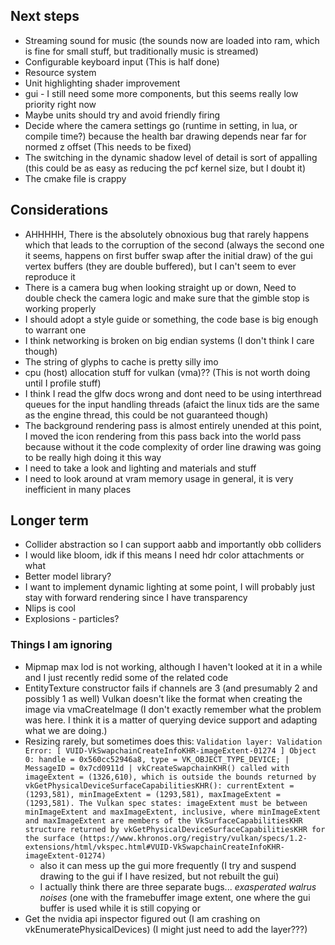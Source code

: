 ## Next steps
 * Streaming sound for music (the sounds now are loaded into ram, which is fine for small stuff, but traditionally music is streamed)
 * Configurable keyboard input (This is half done)
 * Resource system
 * Unit highlighting shader improvement
 * gui - I still need some more components, but this seems really low priority right now
 * Maybe units should try and avoid friendly firing
 * Decide where the camera settings go (runtime in setting, in lua, or compile time?) because the health bar drawing depends near far for normed z offset (This needs to be fixed)
 * The switching in the dynamic shadow level of detail is sort of appalling (this could be as easy as reducing the pcf kernel size, but I doubt it)
 * The cmake file is crappy

## Considerations
 * AHHHHH, There is the absolutely obnoxious bug that rarely happens which that leads to the corruption of the second (always the second one it seems, happens on first buffer swap after the initial draw) of the gui vertex buffers (they are double buffered), but I can't seem to ever reproduce it
 * There is a camera bug when looking straight up or down, Need to double check the camera logic and make sure that the gimble stop is working properly
 * I should adopt a style guide or something, the code base is big enough to warrant one
 * I think networking is broken on big endian systems (I don't think I care though)
 * The string of glyphs to cache is pretty silly imo
 * cpu (host) allocation stuff for vulkan (vma)?? (This is not worth doing until I profile stuff)
 * I think I read the glfw docs wrong and dont need to be using interthread queues for the input handling threads (afaict the linux tids are the same as the engine thread, this could be not guaranteed though)
 * The background rendering pass is almost entirely unended at this point, I moved the icon rendering from this pass back into the world pass because without it the code complexity of order line drawing was going to be really high doing it this way
 * I need to take a look and lighting and materials and stuff
 * I need to look around at vram memory usage in general, it is very inefficient in many places

## Longer term
 * Collider abstraction so I can support aabb and importantly obb colliders
 * I would like bloom, idk if this means I need hdr color attachments or what
 * Better model library?
 * I want to implement dynamic lighting at some point, I will probably just stay with forward rendering since I have transparency
 * Nlips is cool
 * Explosions - particles?

### Things I am ignoring
 * Mipmap max lod is not working, although I haven't looked at it in a while and I just recently redid some of the related code
 * EntityTexture constructor fails if channels are 3 (and presumably 2 and possibly 1 as well) Vulkan doesn't like the format when creating the image via vmaCreateImage (I don't exactly remember what the problem was here. I think it is a matter of querying device support and adapting what we are doing.)
 * Resizing rarely, but sometimes does this:
    `Validation layer: Validation Error: [ VUID-VkSwapchainCreateInfoKHR-imageExtent-01274 ] Object 0: handle = 0x560cc52946a8, type = VK_OBJECT_TYPE_DEVICE;
    | MessageID = 0x7cd0911d | vkCreateSwapchainKHR() called with imageExtent = (1326,610), which is outside the bounds returned by
    vkGetPhysicalDeviceSurfaceCapabilitiesKHR(): currentExtent = (1293,581), minImageExtent = (1293,581), maxImageExtent = (1293,581). The Vulkan spec
    states: imageExtent must be between minImageExtent and maxImageExtent, inclusive, where minImageExtent and maxImageExtent are members of the
    VkSurfaceCapabilitiesKHR structure returned by vkGetPhysicalDeviceSurfaceCapabilitiesKHR for the surface
    (https://www.khronos.org/registry/vulkan/specs/1.2-extensions/html/vkspec.html#VUID-VkSwapchainCreateInfoKHR-imageExtent-01274)`
    - also it can mess up the gui more frequently (I try and suspend drawing to the gui if I have resized, but not rebuilt the gui)
    - I actually think there are three separate bugs... *exasperated walrus noises* (one with the framebuffer image extent, one where the gui buffer is used while it is still copying or 
 * Get the nvidia api inspector figured out (I am crashing on vkEnumeratePhysicalDevices) (I might just need to add the layer???)